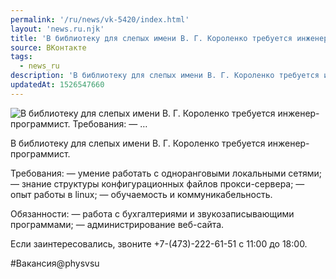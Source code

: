 ```yaml
---
permalink: '/ru/news/vk-5420/index.html'
layout: 'news.ru.njk'
title: 'В библиотеку для слепых имени В. Г. Короленко требуется инженер-программист.    Требования:  — …'
source: ВКонтакте
tags:
  - news_ru
description: 'В библиотеку для слепых имени В. Г. Короленко требуется инженер-программист.    Требования:  — …'
updatedAt: 1526547660
---
```

![В библиотеку для слепых имени В. Г. Короленко требуется инженер-программист.    Требования:  — …](https://sun9-72.userapi.com/impf/c830108/v830108087/fc930/5VOwzjd9AWE.jpg?size=1280x853&quality=96&sign=5e9957c393d882a8680b888e28d7ee69&c_uniq_tag=hUYq95y8AhWBbaVSgvTOHy_xVSKqqLoQbgD6IwZekfs&type=album)

В библиотеку для слепых имени В. Г. Короленко требуется инженер-программист.

Требования:
— умение работать с одноранговыми локальными сетями;
— знание структуры конфигурационных файлов прокси-сервера;
— опыт работы в linux;
— обучаемость и коммуникабельность.

Обязанности:
— работа с бухгалтериями и звукозаписывающими программами;
— администрирование веб-сайта.

Если заинтересовались, звоните +7-(473)-222-61-51 с 11:00 до 18:00.

#Вакансия@physvsu

